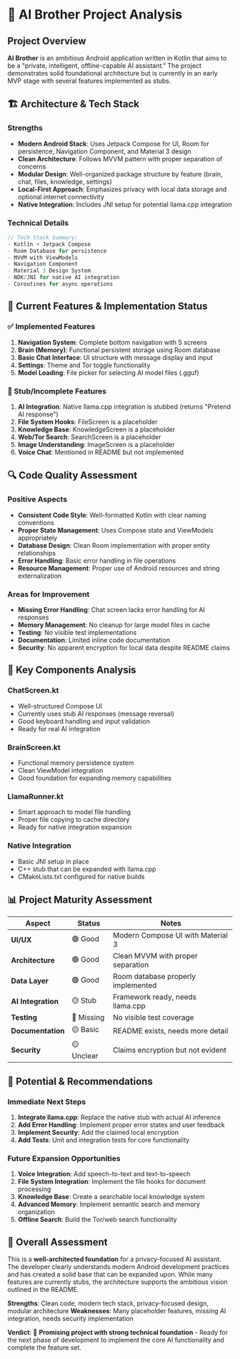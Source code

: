 # 🤖 AI Brother Project Analysis

## Project Overview

**AI Brother** is an ambitious Android application written in Kotlin that aims to be a "private, intelligent, offline-capable AI assistant." The project demonstrates solid foundational architecture but is currently in an early MVP stage with several features implemented as stubs.

## 🏗️ Architecture & Tech Stack

### Strengths
- **Modern Android Stack**: Uses Jetpack Compose for UI, Room for persistence, Navigation Component, and Material 3 design
- **Clean Architecture**: Follows MVVM pattern with proper separation of concerns
- **Modular Design**: Well-organized package structure by feature (brain, chat, files, knowledge, settings)
- **Local-First Approach**: Emphasizes privacy with local data storage and optional internet connectivity
- **Native Integration**: Includes JNI setup for potential llama.cpp integration

### Technical Details
```kotlin
// Tech Stack Summary:
- Kotlin + Jetpack Compose
- Room Database for persistence
- MVVM with ViewModels
- Navigation Component
- Material 3 Design System
- NDK/JNI for native AI integration
- Coroutines for async operations
```

## 📱 Current Features & Implementation Status

### ✅ Implemented Features
1. **Navigation System**: Complete bottom navigation with 5 screens
2. **Brain (Memory)**: Functional persistent storage using Room database
3. **Basic Chat Interface**: UI structure with message display and input
4. **Settings**: Theme and Tor toggle functionality
5. **Model Loading**: File picker for selecting AI model files (.gguf)

### 🚧 Stub/Incomplete Features
1. **AI Integration**: Native llama.cpp integration is stubbed (returns "Pretend AI response")
2. **File System Hooks**: FileScreen is a placeholder
3. **Knowledge Base**: KnowledgeScreen is a placeholder  
4. **Web/Tor Search**: SearchScreen is a placeholder
5. **Image Understanding**: ImageScreen is a placeholder
6. **Voice Chat**: Mentioned in README but not implemented

## 🔍 Code Quality Assessment

### Positive Aspects
- **Consistent Code Style**: Well-formatted Kotlin with clear naming conventions
- **Proper State Management**: Uses Compose state and ViewModels appropriately
- **Database Design**: Clean Room implementation with proper entity relationships
- **Error Handling**: Basic error handling in file operations
- **Resource Management**: Proper use of Android resources and string externalization

### Areas for Improvement
- **Missing Error Handling**: Chat screen lacks error handling for AI responses
- **Memory Management**: No cleanup for large model files in cache
- **Testing**: No visible test implementations
- **Documentation**: Limited inline code documentation
- **Security**: No apparent encryption for local data despite README claims

## 🎯 Key Components Analysis

### ChatScreen.kt
- Well-structured Compose UI
- Currently uses stub AI responses (message reversal)
- Good keyboard handling and input validation
- Ready for real AI integration

### BrainScreen.kt
- Functional memory persistence system
- Clean ViewModel integration
- Good foundation for expanding memory capabilities

### LlamaRunner.kt
- Smart approach to model file handling
- Proper file copying to cache directory
- Ready for native integration expansion

### Native Integration
- Basic JNI setup in place
- C++ stub that can be expanded with llama.cpp
- CMakeLists.txt configured for native builds

## 📊 Project Maturity Assessment

| Aspect | Status | Notes |
|--------|--------|-------|
| **UI/UX** | 🟢 Good | Modern Compose UI with Material 3 |
| **Architecture** | 🟢 Good | Clean MVVM with proper separation |
| **Data Layer** | 🟢 Good | Room database properly implemented |
| **AI Integration** | 🟡 Stub | Framework ready, needs llama.cpp |
| **Testing** | 🔴 Missing | No visible test coverage |
| **Documentation** | 🟡 Basic | README exists, needs more detail |
| **Security** | 🟡 Unclear | Claims encryption but not evident |

## 🚀 Potential & Recommendations

### Immediate Next Steps
1. **Integrate llama.cpp**: Replace the native stub with actual AI inference
2. **Add Error Handling**: Implement proper error states and user feedback
3. **Implement Security**: Add the claimed local encryption
4. **Add Tests**: Unit and integration tests for core functionality

### Future Expansion Opportunities
1. **Voice Integration**: Add speech-to-text and text-to-speech
2. **File System Integration**: Implement the file hooks for document processing
3. **Knowledge Base**: Create a searchable local knowledge system
4. **Advanced Memory**: Implement semantic search and memory organization
5. **Offline Search**: Build the Tor/web search functionality

## 💭 Overall Assessment

This is a **well-architected foundation** for a privacy-focused AI assistant. The developer clearly understands modern Android development practices and has created a solid base that can be expanded upon. While many features are currently stubs, the architecture supports the ambitious vision outlined in the README.

**Strengths**: Clean code, modern tech stack, privacy-focused design, modular architecture
**Weaknesses**: Many placeholder features, missing AI integration, needs security implementation

**Verdict**: 🌟 **Promising project with strong technical foundation** - Ready for the next phase of development to implement the core AI functionality and complete the feature set.